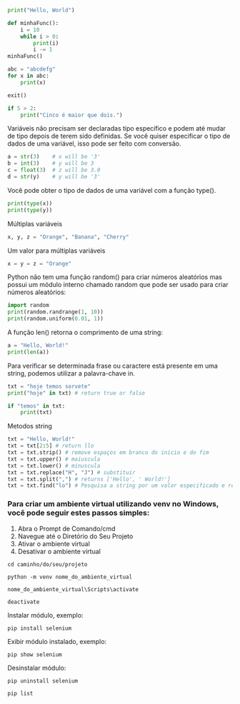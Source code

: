 ```py
print("Hello, World")
```
```py
def minhaFunc():
    i = 10
    while i > 0:
        print(i)
        i -= 1
minhaFunc()
```
```py
abc = "abcdefg"
for x in abc:
    print(x)
```
```py
exit()
```
```py
if 5 > 2:
    print("Cinco é maior que dois.")
```

Variáveis ​​não precisam ser declaradas tipo específico e podem até mudar de tipo depois de terem sido definidas.
Se você quiser especificar o tipo de dados de uma variável, isso pode ser feito com conversão.
```py
a = str(3)    # x will be '3'
b = int(3)    # y will be 3
c = float(3)  # z will be 3.0
d = str(y)    # y will be '3'
```

Você pode obter o tipo de dados de uma variável com a função type().
```py
print(type(x))
print(type(y))
```

Múltiplas variáveis
```py
x, y, z = "Orange", "Banana", "Cherry"
```

Um valor para múltiplas variáveis
```py
x = y = z = "Orange"
```

Python não tem uma função random() para criar números aleatórios
mas possui um módulo interno chamado random que pode ser usado para criar números aleatórios:
```py
import random
print(random.randrange(1, 10))
print(random.uniform(0.01, 1))
```

A função len() retorna o comprimento de uma string:
```py
a = "Hello, World!"
print(len(a))
```
Para verificar se determinada frase ou caractere está presente em uma string, 
podemos utilizar a palavra-chave in.
```py
txt = "hoje temos sorvete"
print("hoje" in txt) # return true or false
```
```py
if "temos" in txt:
    print(txt)
```
Metodos string
```py
txt = "Hello, World!"
txt = txt[2:5] # return llo
txt = txt.strip() # remove espaços em branco do inicio e do fim
txt = txt.upper() # maiuscula
txt = txt.lower() # minuscula
txt = txt.replace("H", "J") # substituir
txt = txt.split(",") # returns ['Hello', ' World!']
txt = txt.find("lo") # Pesquisa a string por um valor especificado e retorna a posição onde ele foi encontrado
```

### Para criar um ambiente virtual utilizando venv no Windows, você pode seguir estes passos simples:
1. Abra o Prompt de Comando/cmd
2. Navegue até o Diretório do Seu Projeto
3. Ativar o ambiente virtual
4. Desativar o ambiente virtual
```
cd caminho/do/seu/projeto
```
```
python -m venv nome_do_ambiente_virtual
```
```
nome_do_ambiente_virtual\Scripts\activate
```
```
deactivate
```

Instalar módulo, exemplo:
```
pip install selenium
```
Exibir módulo instalado, exemplo:
```
pip show selenium
```
Desinstalar módulo:
```
pip uninstall selenium
```
```
pip list
```
